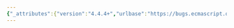```yaml
---
{"_attributes":{"version":"4.4.4+","urlbase":"https://bugs.ecmascript.org/","maintainer":"dherman@mozilla.com"},"bug":{"bug_id":466,"creation_ts":"2012-07-09 00:08:00 -0700","short_desc":"6. Source Text: typo","delta_ts":"2012-09-28 12:24:15 -0700","product":"Draft for 6th Edition","component":"editorial issue","version":"Rev 8: June 15, 2012 Draft","rep_platform":"All","op_sys":"All","bug_status":"RESOLVED","resolution":"FIXED","priority":"Normal","bug_severity":"enhancement","everconfirmed":true,"reporter":{"uid":"mathias","name":"Mathias Bynens"},"assigned_to":{"uid":"allen","name":"Allen Wirfs-Brock"},"cc":"mathias","long_desc":[{"commentid":1193,"comment_count":0,"who":{"uid":"mathias","name":"Mathias Bynens"},"bug_when":"2012-07-09 00:08:54 -0700","thetext":"> Each source character being an abstract Unicode characters with a corresponding Unicode scalar value.\n\ns/characters/character/"},{"commentid":1208,"comment_count":1,"who":{"uid":"allen","name":"Allen Wirfs-Brock"},"bug_when":"2012-07-09 09:23:20 -0700","thetext":"fixed in rev10 editor's draft"},{"commentid":1695,"comment_count":2,"who":{"uid":"allen","name":"Allen Wirfs-Brock"},"bug_when":"2012-09-28 12:24:15 -0700","thetext":"fixed in rev10, Sept. 27 2012 draft"}]}}
---
```

